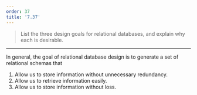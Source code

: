 ```yaml
---
order: 37
title: '7.37'
---
```

> List the three design goals for relational databases, and explain why each 
> is desirable. 

--------------------------------

In general, the goal of relational database design is to generate a set of 
relational schemas that 

1. Allow us to store information without unnecessary redundancy. 
2. Allow us to retrieve information easily. 
3. Allow us to store information without loss. 

